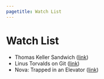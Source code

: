 ```yaml
---
pagetitle: Watch List
---
```


Watch List
===

*  Thomas Keller Sandwich ([link]( https://www.youtube.com/watch?v=QXAJAyLdUXU))
*  Linus Torvalds on Git ([link]( https://youtu.be/4XpnKHJAok8))
*  Nova: Trapped in an Elevator ([link]( https://www.youtube.com/watch?v=Hp72vQsG3Qw))
